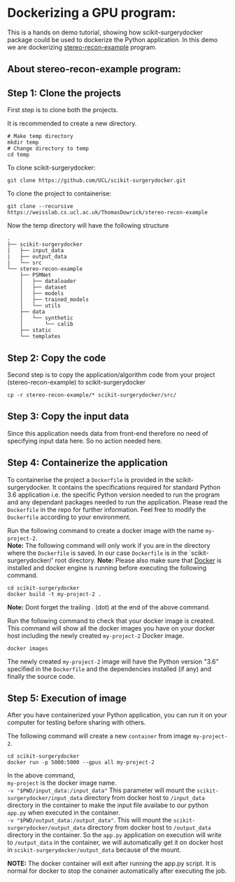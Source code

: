 # Dockerizing a GPU program:
This is a hands on demo tutorial, showing how scikit-surgerydocker package could be used to dockerize the Python application.
In this demo we are dockerizing [stereo-recon-example](https://weisslab.cs.ucl.ac.uk/ThomasDowrick/stereo-recon-example) program.

## About stereo-recon-example program:

## Step 1: Clone the projects
First step is to clone both the projects.

It is recommended to create a new directory.
```
# Make temp directory
mkdir temp
# Change directory to temp
cd temp
```
To clone scikit-surgerydocker:
```
git clone https://github.com/UCL/scikit-surgerydocker.git
```
To clone the project to containerise:
```
git clone --recursive https://weisslab.cs.ucl.ac.uk/ThomasDowrick/stereo-recon-example
```
Now the temp directory will have the following structure
```
.
├── scikit-surgerydocker
|   ├── input_data
|   ├── output_data
|   └── src
└── stereo-recon-example
    ├── PSMNet
    │   ├── dataloader
    │   ├── dataset
    │   ├── models
    │   ├── trained_models
    │   └── utils
    ├── data
    │   └── synthetic
    │       └── calib
    ├── static
    └── templates
```
## Step 2: Copy the code
Second step is to copy the application/algorithm code from your project (stereo-recon-example) to scikit-surgerydocker
```
cp -r stereo-recon-example/* scikit-surgerydocker/src/
```
## Step 3: Copy the input data
Since this application needs data from front-end therefore no need of specifying input data here. So no action needed here.

## Step 4: Containerize the application

To containerise the project a `Dockerfile` is provided in the scikit-surgerydocker. It contains the specifications required for standard Python 3.6 application i.e. the specific Python version needed to run the program and any dependant packages needed to run the application. Please read the `Dockerfile` in the repo for further information. Feel free to modify the `Dockerfile` according to your environment.

Run the following command to create a docker image with the name `my-project-2`.  
**Note:** The following command will only work if you are in the directory where the `Dockerfile` is saved. In our case `Dockerfile` is in the `scikit-surgerydocker/' root directory.
**Note:** Please also make sure that [Docker](https://docs.docker.com/engine/) is installed and docker engine is running before executing the following command.

```
cd scikit-surgerydocker
docker build -t my-project-2 .
```

**Note:** Dont forget the trailing . (dot) at the end of the above command.

Run the following command to check that your docker image is created.
This command will show all the docker images you have on your docker host including the newly created `my-project-2` Docker image.

```
docker images
```

The newly created `my-project-2` image will have the Python version "3.6" specified in the `Dockerfile` and the dependencies installed (if any) and finally the source code.

## Step 5: Execution of image

After you have containerized your Python application, you can run it on your computer for testing before sharing with others.


The following command will create a new `container` from image `my-project-2`.

```
cd scikit-surgerydocker
docker run -p 5000:5000 --gpus all my-project-2 
```

In the above command,  
`my-project` is the docker image name.  
`-v "$PWD/input_data:/input_data"` This parameter will mount the `scikit-surgerydocker/input_data` directory from docker host to `/input_data` directory in the container to make the input file availabe to our python `app.py` when executed in the container.  
`-v "$PWD/output_data:/output_data"`. This will mount the `scikit-surgerydocker/output_data` directory from docker host to `/output_data` directory in the container. So the `app.py` application on execution will write to `/output_data` in the container, we will automatically get it on docker host in `scikit-surgerydocker/output_data` because of the mount.

**NOTE:** The docker container will exit after running the app.py script. It is normal for docker to stop the conainer automatically after executing the job.